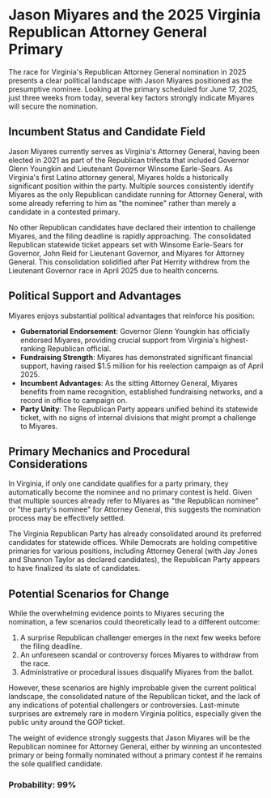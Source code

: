 # Jason Miyares and the 2025 Virginia Republican Attorney General Primary

The race for Virginia's Republican Attorney General nomination in 2025 presents a clear political landscape with Jason Miyares positioned as the presumptive nominee. Looking at the primary scheduled for June 17, 2025, just three weeks from today, several key factors strongly indicate Miyares will secure the nomination.

## Incumbent Status and Candidate Field

Jason Miyares currently serves as Virginia's Attorney General, having been elected in 2021 as part of the Republican trifecta that included Governor Glenn Youngkin and Lieutenant Governor Winsome Earle-Sears. As Virginia's first Latino attorney general, Miyares holds a historically significant position within the party. Multiple sources consistently identify Miyares as the only Republican candidate running for Attorney General, with some already referring to him as "the nominee" rather than merely a candidate in a contested primary.

No other Republican candidates have declared their intention to challenge Miyares, and the filing deadline is rapidly approaching. The consolidated Republican statewide ticket appears set with Winsome Earle-Sears for Governor, John Reid for Lieutenant Governor, and Miyares for Attorney General. This consolidation solidified after Pat Herrity withdrew from the Lieutenant Governor race in April 2025 due to health concerns.

## Political Support and Advantages

Miyares enjoys substantial political advantages that reinforce his position:

- **Gubernatorial Endorsement**: Governor Glenn Youngkin has officially endorsed Miyares, providing crucial support from Virginia's highest-ranking Republican official.
- **Fundraising Strength**: Miyares has demonstrated significant financial support, having raised $1.5 million for his reelection campaign as of April 2025.
- **Incumbent Advantages**: As the sitting Attorney General, Miyares benefits from name recognition, established fundraising networks, and a record in office to campaign on.
- **Party Unity**: The Republican Party appears unified behind its statewide ticket, with no signs of internal divisions that might prompt a challenge to Miyares.

## Primary Mechanics and Procedural Considerations

In Virginia, if only one candidate qualifies for a party primary, they automatically become the nominee and no primary contest is held. Given that multiple sources already refer to Miyares as "the Republican nominee" or "the party's nominee" for Attorney General, this suggests the nomination process may be effectively settled.

The Virginia Republican Party has already consolidated around its preferred candidates for statewide offices. While Democrats are holding competitive primaries for various positions, including Attorney General (with Jay Jones and Shannon Taylor as declared candidates), the Republican Party appears to have finalized its slate of candidates.

## Potential Scenarios for Change

While the overwhelming evidence points to Miyares securing the nomination, a few scenarios could theoretically lead to a different outcome:

1. A surprise Republican challenger emerges in the next few weeks before the filing deadline.
2. An unforeseen scandal or controversy forces Miyares to withdraw from the race.
3. Administrative or procedural issues disqualify Miyares from the ballot.

However, these scenarios are highly improbable given the current political landscape, the consolidated nature of the Republican ticket, and the lack of any indications of potential challengers or controversies. Last-minute surprises are extremely rare in modern Virginia politics, especially given the public unity around the GOP ticket.

The weight of evidence strongly suggests that Jason Miyares will be the Republican nominee for Attorney General, either by winning an uncontested primary or being formally nominated without a primary contest if he remains the sole qualified candidate.

### Probability: 99%